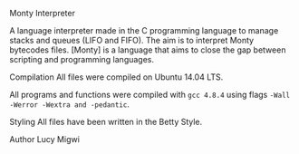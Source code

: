 Monty Interpreter

A language interpreter made in the C programming language to manage stacks and queues (LIFO and FIFO). The aim is to interpret Monty bytecodes files. [Monty] is a language that aims to close the gap between scripting and programming languages.

Compilation
All files were compiled on Ubuntu 14.04 LTS.

All programs and functions were compiled with `gcc 4.8.4` using flags `-Wall -Werror -Wextra and -pedantic`.

Styling
All files have been written in the Betty Style.

Author
Lucy Migwi
